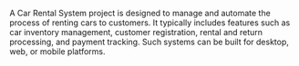 A Car Rental System project is designed to manage and automate the process of renting cars to customers. It typically includes features such as car inventory management, customer registration, rental and return processing, and payment tracking. Such systems can be built for desktop, web, or mobile platforms.
